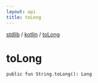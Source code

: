 ```yaml
---
layout: api
title: toLong
---
```

[stdlib](../index.html) / [kotlin](index.html) / [toLong](toLong.html)

# toLong

```
public fun String.toLong(): Long
```
